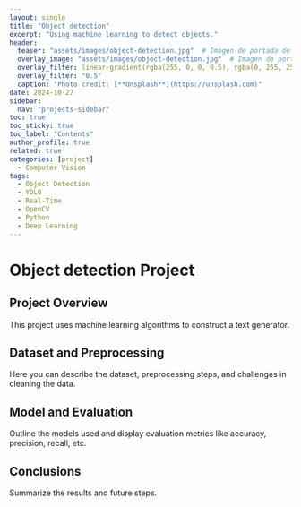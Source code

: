 ```yaml
---
layout: single
title: "Object detection"
excerpt: "Using machine learning to detect objects."
header:
  teaser: "assets/images/object-detection.jpg"  # Imagen de portada del proyecto
  overlay_image: "assets/images/object-detection.jpg"  # Imagen de portada del proyecto
  overlay_filter: linear-gradient(rgba(255, 0, 0, 0.5), rgba(0, 255, 255, 0.5))
  overlay_filter: "0.5"
  caption: "Photo credit: [**Unsplash**](https://unsplash.com)"
date: 2024-10-27
sidebar:
  nav: "projects-sidebar"
toc: true
toc_sticky: true
toc_label: "Contents"
author_profile: true
related: true
categories: [project]
  - Computer Vision
tags:
  - Object Detection
  - YOLO
  - Real-Time
  - OpenCV
  - Python
  - Deep Learning
---
```


# Object detection Project

## Project Overview
This project uses machine learning algorithms to construct a text generator.

<!-- 

- Implementa un modelo como YOLO o Faster R-CNN para detectar objetos en imágenes o videos.
	•	Ingeniería de características: Trabaja en mejorar la calidad de los datos de entrada.
	•	Tuning de hiperparámetros: Experimenta con la búsqueda de hiperparámetros (Grid Search, Random Search) y técnicas como optimización bayesiana.

 -->

## Dataset and Preprocessing
Here you can describe the dataset, preprocessing steps, and challenges in cleaning the data.

## Model and Evaluation
Outline the models used and display evaluation metrics like accuracy, precision, recall, etc.

<!-- // ![ROC Curve](/assets/images/fraud_detection_roc.png) -->

## Conclusions
Summarize the results and future steps.
